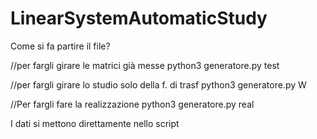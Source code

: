# LinearSystemAutomaticStudy



Come si fa partire il file?

//per fargli girare le matrici già messe
python3 generatore.py test

//per fargli girare lo studio solo della f. di trasf
python3 generatore.py W

//Per fargli fare la realizzazione
python3 generatore.py real


I dati si mettono direttamente nello script
